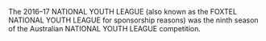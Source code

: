 The 2016–17 NATIONAL YOUTH LEAGUE (also known as the FOXTEL NATIONAL YOUTH LEAGUE for sponsorship reasons) was the ninth season of the Australian NATIONAL YOUTH LEAGUE competition.
